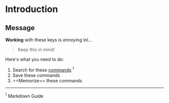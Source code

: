 # Introduction
## Message
**Working** with these keys is *annoying* lol...
> Keep this in mind!


Here's what you need to do:
1. Search for these [commands](https://www.markdownguide.org/cheat-sheet/) <sup>1</sup>
2. Save these commands
3. ==Memorize== these commands

---

<sup>1</sup> Markdown Guide
